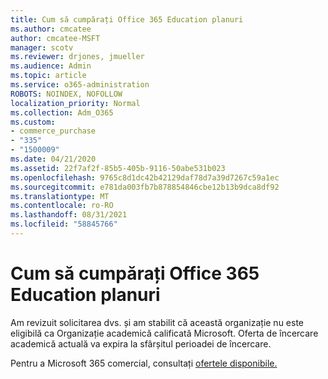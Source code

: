 ```yaml
---
title: Cum să cumpărați Office 365 Education planuri
ms.author: cmcatee
author: cmcatee-MSFT
manager: scotv
ms.reviewer: drjones, jmueller
ms.audience: Admin
ms.topic: article
ms.service: o365-administration
ROBOTS: NOINDEX, NOFOLLOW
localization_priority: Normal
ms.collection: Adm_O365
ms.custom:
- commerce_purchase
- "335"
- "1500009"
ms.date: 04/21/2020
ms.assetid: 22f7af2f-85b5-405b-9116-50abe531b023
ms.openlocfilehash: 9765c8d1dc42b42129daf78d7a39d7267c59a1ec
ms.sourcegitcommit: e781da003fb7b878854846cbe12b13b9dca8df92
ms.translationtype: MT
ms.contentlocale: ro-RO
ms.lasthandoff: 08/31/2021
ms.locfileid: "58845766"
---
```

# <a name="how-to-purchase-office-365-education-plans"></a>Cum să cumpărați Office 365 Education planuri

Am revizuit solicitarea dvs. și am stabilit că această organizație nu este eligibilă ca Organizație academică calificată Microsoft. Oferta de încercare academică actuală va expira la sfârșitul perioadei de încercare.
  
Pentru a Microsoft 365 comercial, consultați [ofertele disponibile.](https://go.microsoft.com/fwlink/p/?linkid=868433)  
